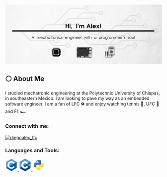 <div id="header" align="center">
  <img src="https://github.com/diegoalexglz/diegoalexglz/blob/main/images/GitHub%20ReadMe.png?raw=true" "/>
</div>

## ⚪️ About Me
I studied mechatronic engineering at the Polytechnic University of Chiapas, in southeastern Mexico. I am looking to pave my way as an embedded software engineer. I am a fan of LFC ⚽️ and enjoy watching tennis 🥎, UFC 🥊 and F1 🏎.


<h3 align="left">Connect with me:</h3>
<p align="left">
<a href="https://twitter.com/diegoalex_lfc" target="blank"><img align="center" src="https://raw.githubusercontent.com/rahuldkjain/github-profile-readme-generator/master/src/images/icons/Social/twitter.svg" alt="diegoalex_lfc" height="30" width="40" /></a>
</p>

<h3 align="left">Languages and Tools:</h3>
<p align="left"> <a href="https://www.cprogramming.com/" target="_blank" rel="noreferrer"> <img src="https://raw.githubusercontent.com/devicons/devicon/master/icons/c/c-original.svg" alt="c" width="40" height="40"/> </a> <a href="https://www.w3schools.com/cpp/" target="_blank" rel="noreferrer"> <img src="https://raw.githubusercontent.com/devicons/devicon/master/icons/cplusplus/cplusplus-original.svg" alt="cplusplus" width="40" height="40"/> </a> <a href="https://www.python.org" target="_blank" rel="noreferrer"> <img src="https://raw.githubusercontent.com/devicons/devicon/master/icons/python/python-original.svg" alt="python" width="40" height="40"/> </a> </p>
